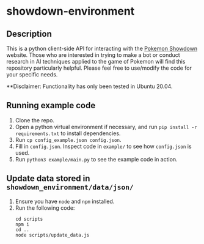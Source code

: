 # showdown-environment

## Description

This is a python client-side API for interacting with the [Pokemon Showdown](https://pokemonshowdown.com) website. Those who are interested in trying to make a bot or conduct research in AI techniques applied to the game of Pokemon will find this repository particularly helpful. Please feel free to use/modify the code for your specific needs.

**Disclaimer: Functionality has only been tested in Ubuntu 20.04.

## Running example code

1. Clone the repo.
1. Open a python virtual environment if necessary, and run `pip install -r requirements.txt` to install dependencies.
1. Run `cp config_example.json config.json`.
1. Fill in `config.json`. Inspect code in `example/` to see how `config.json` is used.
1. Run `python3 example/main.py` to see the example code in action.

## Update data stored in `showdown_environment/data/json/`

1. Ensure you have `node` and `npm` installed.
1. Run the following code:
    ```
    cd scripts
    npm i
    cd ..
    node scripts/update_data.js
    ```
